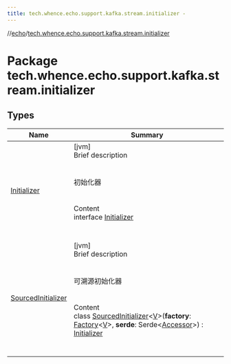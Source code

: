 ```yaml
---
title: tech.whence.echo.support.kafka.stream.initializer -
---
```

//[echo](../index.md)/[tech.whence.echo.support.kafka.stream.initializer](index.md)



# Package tech.whence.echo.support.kafka.stream.initializer  


## Types  
  
|  Name|  Summary| 
|---|---|
| [Initializer](-initializer/index.md)| [jvm]  <br>Brief description  <br><br><br>初始化器<br><br>  <br>Content  <br>interface [Initializer](-initializer/index.md)  <br><br><br>
| [SourcedInitializer](-sourced-initializer/index.md)| [jvm]  <br>Brief description  <br><br><br>可溯源初始化器<br><br>  <br>Content  <br>class [SourcedInitializer](-sourced-initializer/index.md)<[V](-sourced-initializer/index.md)>(**factory**: [Factory](../tech.whence.echo.support.kafka.stream.processor/-factory/index.md)<[V](-sourced-initializer/index.md)>, **serde**: Serde<[Accessor](../tech.whence.echo.container.accessor/-accessor/index.md)>) : [Initializer](-initializer/index.md)  <br><br><br>

